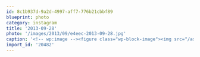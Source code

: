 ```yaml
---
id: 8c1b937d-9a2d-4997-aff7-776b21cbbf89
blueprint: photo
category: instagram
title: '2013-09-28'
photo: '/images/2013/09/e4eec-2013-09-28.jpg'
caption: '<!-- wp:image --><figure class="wp-block-image"><img src="/assets/images/2013/09/e4eec-2013-09-28.jpg" /></figure><!-- /wp:image --><!-- wp:paragraph --><p>Kangaroo!</p><!-- /wp:paragraph -->'
import_id: '20482'
---
```

